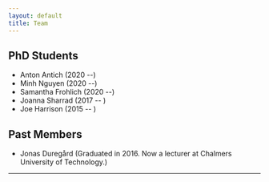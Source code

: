 ```yaml
---
layout: default
title: Team
---
```


## PhD Students

* Anton Antich (2020 --)
* Minh Nguyen (2020 --)
* Samantha Frohlich (2020 --)
* Joanna Sharrad (2017 -- ) 
* Joe Harrison (2015 -- )

## Past Members 

* Jonas Duregård (Graduated in 2016. Now a lecturer at Chalmers University of Technology.)

---

